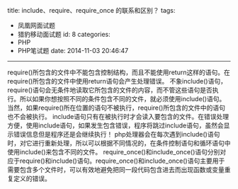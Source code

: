 title: include、require、require_once 的联系和区别？
tags:
  - 凤凰网面试题
  - 猎豹移动面试题
id: 8
categories:
  - PHP
  - PHP笔试题
date: 2014-11-03 20:46:47
---

require()所包含的文件中不能包含控制结构，而且不能使用return这样的语句。在require()所包含的文件中使用return语句会产生处理错误。 不象include()语句，require()语句会无条件地读取它所包含的文件的内容，而不管这些语句是否执行。所以如果你想按照不同的条件包含不同的文件，就必须使用include()语句。当然，如果require()所在位置的语句不被执行，require()所包含的文件中的语句也不会被执行。 include语句只有在被执行时才会读入要包含的文件。在错误处理方便，使用include语句，如果发生包含错误，程序将跳过include语句，虽然会显示错误信息但是程序还是会继续执行！ php处理器会在每次遇到include()语句时，对它进行重新处理，所以可以根据不同情况的，在条件控制语句和循环语句中使用include()来包含不同的文件。 require_once()和include_once()语句分别对应于require()和include()语句。require_once()和include_once()语句主要用于需要包含多个文件时，可以有效地避免把同一段代码包含进去而出现函数或变量重复定义的错误。